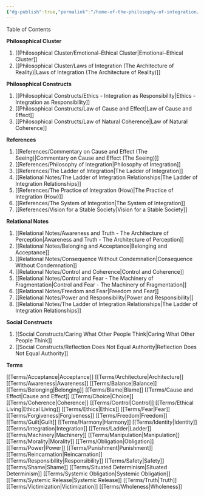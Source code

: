 ```yaml
---
{"dg-publish":true,"permalink":"/home-of-the-philosophy-of-integration/","tags":["gardenEntry"]}
---
```


Table of Contents

**Philosophical Cluster**

1. [[Philosophical Cluster/Emotional–Ethical Cluster\|Emotional–Ethical Cluster]]
2. [[Philosophical Cluster/Laws of Integration (The Architecture of Reality)\|Laws of Integration (The Architecture of Reality)]]

**Philosophical Constructs**

1. [[Philosophical Constructs/Ethics - Integration as Responsibility\|Ethics - Integration as Responsibility]]
2. [[Philosophical Constructs/Law of Cause and Effect\|Law of Cause and Effect]]
3. [[Philosophical Constructs/Law of Natural Coherence\|Law of Natural Coherence]]

**References**

1. [[References/Commentary on Cause and Effect (The Seeing)\|Commentary on Cause and Effect (The Seeing)]]
2. [[References/Philosophy of Integration\|Philosophy of Integration]]
3. [[References/The Ladder of Integration\|The Ladder of Integration]]
4. [[Relational Notes/The Ladder of Integration Relationships\|The Ladder of Integration Relationships]]
5. [[References/The Practice of Integration (How)\|The Practice of Integration (How)]]
6. [[References/The System of Integration\|The System of Integration]]
7. [[References/Vision for a Stable Society\|Vision for a Stable Society]]

**Relational Notes**

1. [[Relational Notes/Awareness and Truth - The Architecture of Perception\|Awareness and Truth - The Architecture of Perception]]
2. [[Relational Notes/Belonging and Acceptance\|Belonging and Acceptance]]
3. [[Relational Notes/Consequence Without Condemnation\|Consequence Without Condemnation]]
4. [[Relational Notes/Control and Coherence\|Control and Coherence]]
5. [[Relational Notes/Control and Fear - The Machinery of Fragmentation\|Control and Fear - The Machinery of Fragmentation]]
6. [[Relational Notes/Freedom and Fear\|Freedom and Fear]]
7. [[Relational Notes/Power and Responsibility\|Power and Responsibility]]
8. [[Relational Notes/The Ladder of Integration Relationships\|The Ladder of Integration Relationships]]

**Social Constructs**

1. [[Social Constructs/Caring What Other People Think\|Caring What Other People Think]]
2. [[Social Constructs/Reflection Does Not Equal Authority\|Reflection Does Not Equal Authority]]

**Terms**

[[Terms/Acceptance\|Acceptance]]
[[Terms/Architecture\|Architecture]]
[[Terms/Awareness\|Awareness]]
[[Terms/Balance\|Balance]]
[[Terms/Belonging\|Belonging]]
[[Terms/Blame\|Blame]]
[[Terms/Cause and Effect\|Cause and Effect]]
[[Terms/Choice\|Choice]]
[[Terms/Coherence\|Coherence]]
[[Terms/Control\|Control]]
[[Terms/Ethical Living\|Ethical Living]]
[[Terms/Ethics\|Ethics]]
[[Terms/Fear\|Fear]]
[[Terms/Forgiveness\|Forgiveness]]
[[Terms/Freedom\|Freedom]]
[[Terms/Guilt\|Guilt]]
[[Terms/Harmony\|Harmony]]
[[Terms/Identity\|Identity]]
[[Terms/Integration\|Integration]]
[[Terms/Ladder\|Ladder]]
[[Terms/Machinery\|Machinery]]
[[Terms/Manipulation\|Manipulation]]
[[Terms/Morality\|Morality]]
[[Terms/Obligation\|Obligation]]
[[Terms/Power\|Power]]
[[Terms/Punishment\|Punishment]]
[[Terms/Reincarnation\|Reincarnation]]
[[Terms/Responsibility\|Responsibility]]
[[Terms/Safety\|Safety]]
[[Terms/Shame\|Shame]]
[[Terms/Situated Determinism\|Situated Determinism]]
[[Terms/Systemic Obligation\|Systemic Obligation]]
[[Terms/Systemic Release\|Systemic Release]]
[[Terms/Truth\|Truth]]
[[Terms/Victimization\|Victimization]]
[[Terms/Wholeness\|Wholeness]]
